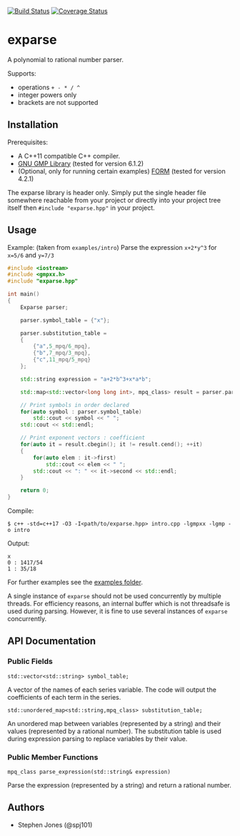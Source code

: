 [![Build Status](https://travis-ci.org/spj101/exparse.svg?branch=master)](https://travis-ci.org/spj101/exparse)
[![Coverage Status](https://coveralls.io/repos/github/spj101/exparse/badge.svg?branch=master)](https://coveralls.io/github/spj101/exparse?branch=master)

# exparse

A polynomial to rational number parser.  

Supports:
  * operations `+ - * / ^`  
  * integer powers only
  * brackets are not supported

## Installation

Prerequisites:
  * A C++11 compatible C++ compiler.
  * [GNU GMP Library](https://gmplib.org/) (tested for version 6.1.2)
  * (Optional, only for running certain examples) [FORM](https://github.com/vermaseren/form) (tested for version 4.2.1)

The exparse library is header only. Simply put the single header file somewhere reachable from your project or directly into your project tree itself then `#include "exparse.hpp"` in your project.

## Usage

Example: (taken from `examples/intro`) Parse the expression `x+2*y^3` for `x=5/6` and `y=7/3`

```cpp
#include <iostream>
#include <gmpxx.h>
#include "exparse.hpp"

int main()
{
    Exparse parser;

    parser.symbol_table = {"x"};

    parser.substitution_table =
    {
        {"a",5_mpq/6_mpq},
        {"b",7_mpq/3_mpq},
        {"c",11_mpq/5_mpq}
    };

    std::string expression = "a+2*b^3+x*a*b";

    std::map<std::vector<long long int>, mpq_class> result = parser.parse_expression(expression);

    // Print symbols in order declared
    for(auto symbol : parser.symbol_table)
        std::cout << symbol << " ";
    std::cout << std::endl;

    // Print exponent vectors : coefficient
    for(auto it = result.cbegin(); it != result.cend(); ++it)
    {
        for(auto elem : it->first)
            std::cout << elem << " ";
        std::cout << ": " << it->second << std::endl;
    }

    return 0;
}
```

Compile:
```shell
$ c++ -std=c++17 -O3 -I<path/to/exparse.hpp> intro.cpp -lgmpxx -lgmp -o intro
```

Output:
```shell
x
0 : 1417/54
1 : 35/18
```

For further examples see the [examples folder](examples).

A single instance of `exparse` should not be used concurrently by multiple threads. For efficiency reasons, an internal buffer which is not threadsafe is used during parsing. However, it is fine to use several instances of `exparse` concurrently.

## API Documentation

### Public Fields

`std::vector<std::string> symbol_table;`

A vector of the names of each series variable. The code will output the coefficients of each term in the series.

`std::unordered_map<std::string,mpq_class> substitution_table;`

An unordered map between variables (represented by a string) and their values (represented by a rational number). The substitution table is used during expression parsing to replace variables by their value.

### Public Member Functions

`mpq_class parse_expression(std::string& expression)`

Parse the expression (represented by a string) and return a rational number.

## Authors

  * Stephen Jones (@spj101)
